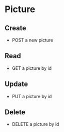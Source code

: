 # Picture

## Create

- POST a new picture

## Read

- GET a picture by id

## Update

- PUT a picture by id

## Delete

- DELETE a picture by id
